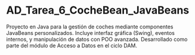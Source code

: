 # AD_Tarea_6_CocheBean_JavaBeans
Proyecto en Java para la gestión de coches mediante componentes JavaBeans personalizados. Incluye interfaz gráfica (Swing), eventos internos, y manipulación de datos con POO avanzada. Desarrollado como parte del módulo de Acceso a Datos en el ciclo DAM.
